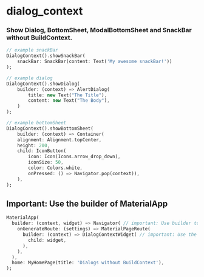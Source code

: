 # dialog_context

### Show Dialog, BottomSheet, ModalBottomSheet and SnackBar without BuildContext.

```dart
// example snackBar
DialogContext().showSnackBar(
    snackBar: SnackBar(content: Text('My awesome snackBar!'))
);
```

```dart
// example dialog
DialogContext().showDialog(
    builder: (context) => AlertDialog( 
        title: new Text("The Title"),
        content: new Text("The Body"),
    )
);
```

```dart
// example bottomSheet
DialogContext().showBottomSheet(
    builder: (context) => Container(
    alignment: Alignment.topCenter,
    height: 200,
    child: IconButton(
        icon: Icon(Icons.arrow_drop_down),
        iconSize: 50,
        color: Colors.white,
        onPressed: () => Navigator.pop(context)),
    ),
);
```

## Important: Use the builder of MaterialApp
```dart
MaterialApp(
  builder: (context, widget) => Navigator( // important: Use builder to initiate routes
    onGenerateRoute: (settings) => MaterialPageRoute(
      builder: (context) => DialogContextWidget( // important: Use the DialogContextWidget as root widget
        child: widget,
      ),
    ),
  ),
  home: MyHomePage(title: 'Dialogs without BuildContext'),
);
```